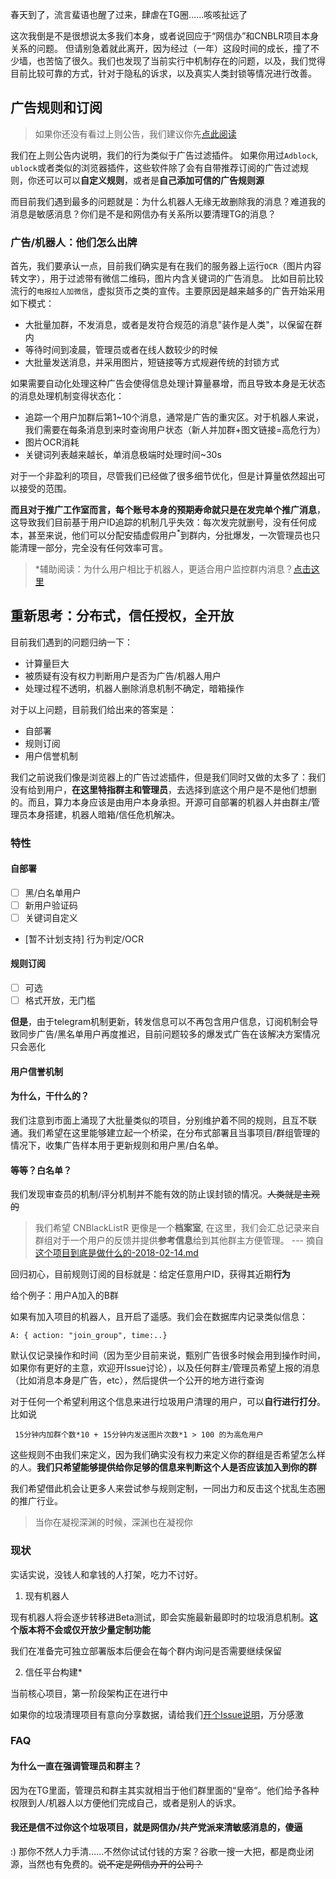 春天到了，流言蜚语也醒了过来，肆虐在TG圈……咳咳扯远了

这次我倒是不是很想说太多我们本身，或者说回应于“网信办”和CNBLR项目本身关系的问题。
但请别急着就此离开，因为经过（一年）这段时间的成长，撞了不少墙，也苦恼了很久。我们也发现了当前实行中机制存在的问题，以及，我们觉得目前比较可靠的方式，针对于隐私的诉求，以及真实人类封锁等情况进行改善。

## 广告规则和订阅

> 如果你还没有看过上则公告，我们建议你先[点此阅读](./这个项目到底是做什么的-2018-02-14.md)

我们在上则公告内说明，我们的行为类似于广告过滤插件。
如果你用过`Adblock`, `ublock`或者类似的浏览器插件，这些软件除了会有自带推荐订阅的广告过滤规则，你还可以可以**自定义规则**，或者是**自己添加可信的广告规则源**

而目前我们遇到最多的问题就是：为什么机器人无缘无故删除我的消息？难道我的消息是敏感消息？你们是不是和网信办有关系所以要清理TG的消息？

### 广告/机器人：他们怎么出牌

首先，我们要承认一点，目前我们确实是有在我们的服务器上运行`OCR`（图片内容转文字），用于过滤带有微信二维码，图片内含关键词的广告消息。
比如目前比较流行的`电报拉人加微信`，虚拟货币之类的宣传。主要原因是越来越多的广告开始采用如下模式：

- 大批量加群，不发消息，或者是发符合规范的消息"装作是人类"，以保留在群内
- 等待时间到凌晨，管理员或者在线人数较少的时候
- 大批量发送消息，并采用图片，短链接等方式规避传统的封锁方式

如果需要自动化处理这种广告会使得信息处理计算量暴增，而且导致本身是无状态的消息处理机制变得状态化：

- 追踪一个用户加群后第1~10个消息，通常是广告的重灾区。对于机器人来说，我们需要在每条消息到来时查询用户状态（新人并加群+图文链接=高危行为）
- 图片OCR消耗
- 关键词列表越来越长，单消息极端时处理时间~30s

对于一个非盈利的项目，尽管我们已经做了很多细节优化，但是计算量依然超出可以接受的范围。

**而且对于推广工作室而言，每个账号本身的预期寿命就只是在发完单个推广消息**，这导致我们目前基于用户ID追踪的机制几乎失效：每次发完就删号，没有任何成本，甚至来说，他们可以分配安插虚假用户<sup>*</sup>到群内，分批爆发，一次管理员也只能清理一部分，完全没有任何效率可言。

> *辅助阅读：为什么用户相比于机器人，更适合用户监控群内消息？[点击这里](https://github.com/NeverBehave/Telegram-recorder)

## 重新思考：分布式，信任授权，全开放

目前我们遇到的问题归纳一下：

- 计算量巨大
- 被质疑有没有权力判断用户是否为广告/机器人用户
- 处理过程不透明，机器人删除消息机制不确定，暗箱操作

对于以上问题，目前我们给出来的答案是：

- 自部署
- 规则订阅
- 用户信誉机制

我们之前说我们像是浏览器上的广告过滤插件，但是我们同时又做的太多了：我们没有给到用户，**在这里特指群主和管理员**，去选择到底这个用户是不是他们想删的。而且，算力本身应该是由用户本身承担。开源可自部署的机器人并由群主/管理员本身搭建，机器人暗箱/信任危机解决。

### 特性
#### 自部署

- [ ] 黑/白名单用户
- [ ] 新用户验证码
- [ ] 关键词自定义
- [暂不计划支持] 行为判定/OCR 

#### 规则订阅
- [ ] 可选
- [ ] 格式开放，无门槛

**但是**，由于telegram机制更新，转发信息可以不再包含用户信息，订阅机制会导致同步广告/黑名单用户再度推迟，目前问题较多的爆发式广告在该解决方案情况只会恶化

#### 用户信誉机制

#### 为什么，干什么的？

我们注意到市面上涌现了大批量类似的项目，分别维护着不同的规则，且互不联通。我们希望在这里能够建立起一个桥梁，在分布式部署且当事项目/群组管理的情况下，收集广告样本用于更新规则和用户黑/白名单。

#### 等等？白名单？

我们发现审查员的机制/评分机制并不能有效的防止误封锁的情况。~~人类就是主观的~~

> 我们希望 CNBlackListR 更像是一个**档案室**, 在这里，我们会汇总记录来自群组对于一个用户的反馈并提供**参考信息**给到其他群主方便管理。 
>  --- 摘自[这个项目到底是做什么的-2018-02-14.md](https://github.com/CNBlackListR/white-book/find/master)

回归初心，目前规则订阅的目标就是：给定任意用户ID，获得其近期**行为**

给个例子：用户A加入的B群

如果有加入项目的机器人，且开启了遥感。我们会在数据库内记录类似信息：

```
A: { action: "join_group", time:..}
```

默认仅记录操作和时间（因为至少目前来说，甄别广告很多时候会用到操作时间，如果你有更好的主意，欢迎开Issue讨论），以及任何群主/管理员希望上报的消息（比如消息本身是广告，etc），然后提供一个公开的地方进行查询

对于任何一个希望利用这个信息来进行垃圾用户清理的用户，可以**自行进行打分**。比如说
```
 15分钟内加群个数*10 + 15分钟内发送图片次数*1 > 100 的为高危用户
```
这些规则不由我们来定义，因为我们确实没有权力来定义你的群组是否希望怎么样的人。**我们只希望能够提供给你足够的信息来判断这个人是否应该加入到你的群**

我们希望借此机会让更多人来尝试参与规则定制，一同出力和反击这个扰乱生态圈的推广行业。

> 当你在凝视深渊的时候，深渊也在凝视你


### 现状

实话实说，没钱人和拿钱的人打架，吃力不讨好。

1. 现有机器人

现有机器人将会逐步转移进Beta测试，即会实施最新最即时的垃圾消息机制。**这个版本将不会或仅开放少量定制功能**

我们在准备完可独立部署版本后便会在每个群内询问是否需要继续保留

2. 信任平台构建*

当前核心项目，第一阶段架构正在进行中

如果你的垃圾清理项目有意向分享数据，请给我们[开个Issue说明](/../../issues)，万分感激



### FAQ

#### 为什么一直在强调管理员和群主？

因为在TG里面，管理员和群主其实就相当于他们群里面的“皇帝“。他们给予各种权限到人/机器人以方便他们完成自己，或者是别人的诉求。

#### 我还是信不过你这个垃圾项目，就是网信办/共产党派来清敏感消息的，傻逼

:) 那你不然人力手清……不然你试试付钱的方案？谷歌一搜一大把，都是商业闭源，当然也有免费的。~~说不定是网信办开的公司？~~
